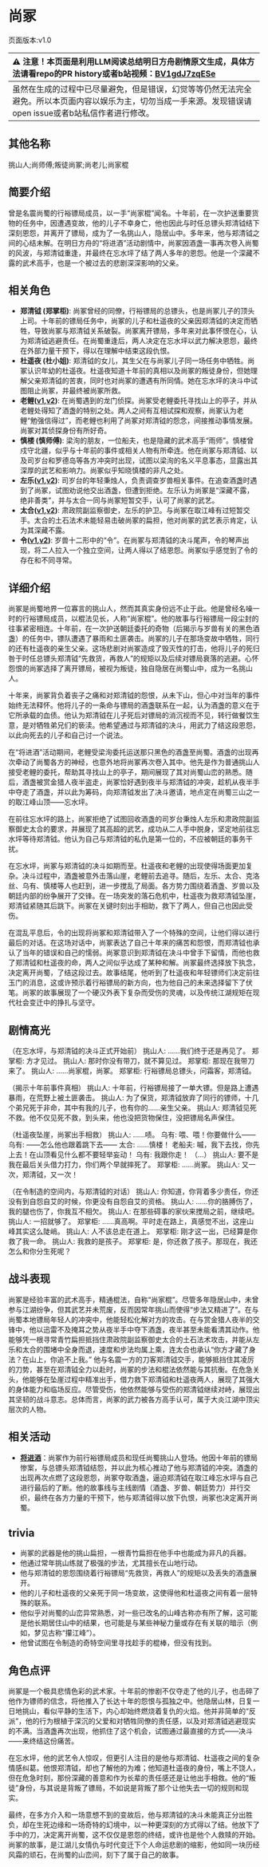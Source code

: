 # 尚冢
页面版本:v1.0
 

| :warning: 注意！本页面是利用LLM阅读总结明日方舟剧情原文生成，具体方法请看repo的PR history或者b站视频：[BV1gdJ7zqESe](https://www.bilibili.com/video/BV1gdJ7zqESe/)         |
|:----------------------------|
| 虽然在生成的过程中已尽量避免，但是错误，幻觉等等仍然无法完全避免。所以本页面内容以娱乐为主，切勿当成一手来源。发现错误请open issue或者b站私信作者进行修改。|



## 其他名称
挑山人;尚师傅;叛徒尚冢;尚老儿;尚家棍
## 简要介绍
曾是名震尚蜀的行裕镖局成员，以一手“尚家棍”闻名。十年前，在一次护送重要货物的任务中，因遭遇变故，他的儿子不幸身亡，他也因此与时任总镖头郑清钺结下深刻恩怨，并离开了镖局，成为了一名挑山人，隐居山中。多年来，他与郑清钺之间的心结未解。在明日方舟的“将进酒”活动剧情中，尚冢因酒盏一事再次卷入尚蜀的风波，与郑清钺重逢，并最终在忘水坪了结了两人多年的恩怨。他是一个深藏不露的武术高手，也是一个被过去的悲剧深深影响的父亲。
## 相关角色
-   **郑清钺 (郑掌柜)**: 尚冢曾经的同僚，行裕镖局的总镖头，也是尚冢儿子的顶头上司。十年前的镖局任务中，尚冢的儿子和杜遥夜的父亲因郑清钺的决定而牺牲，导致尚冢与郑清钺关系破裂。尚冢离开镖局，多年来对此事怀恨在心，认为郑清钺逃避责任。在尚蜀重逢后，两人决定在忘水坪以武力解决恩怨，最终在外部力量干预下，得以在理解中结束这段仇恨。
-   **杜遥夜 (杜小姐)**: 郑清钺的女儿，其生父在与尚冢儿子同一场任务中牺牲。尚冢认识年幼的杜遥夜。杜遥夜知道十年前的真相以及尚冢的叛徒身份，但她理解父亲郑清钺的苦衷，同时也对尚冢的遭遇有所同情。她在忘水坪的决斗中试图阻止尚冢，并最终被尚冢所救。
-   **老鲤([v1](char_322_lmlee.md),[v2](../char_v3/char_322_lmlee.md))**: 在尚蜀遇到的龙门侦探。尚冢受老鲤委托寻找山上的亭子，并从老鲤处得知了酒盏的特别之处。两人之间有互相试探和观察，尚冢认为老鲤“勉强信得过”，而老鲤也利用了尚冢对郑清钺的怨念，间接推动事情发展。尚冢对其侦探身份有所好奇。
-   **慎楼 (慎师傅)**: 梁洵的朋友，一位船夫，也是隐藏的武术高手“雨师”。慎楼曾戍守北疆，似乎与十年前的事件或相关人物有所牵连。他在尚冢与郑清钺、以及司岁台和罗德岛等各方冲突时出现，试图以梁洵的名义平息事态，显露出其深厚的武艺和影响力。尚冢似乎知晓慎楼的非凡之处。
-   **左乐([v1](char_4121_zuole.md),[v2](../char_v3/char_4121_zuole.md))**: 司岁台的年轻秉烛人，负责调查岁兽相关事件。在追查酒盏时遇到了尚冢，试图劝说他交出酒盏，但遭到拒绝。左乐认为尚冢是“深藏不露，绝非善类”，并与太合一同与尚冢短暂交手，认可了尚冢的武艺。
-   **太合([v1](extended_char_tai_he.md),[v2](../char_v3/extended_char_tai_he.md))**: 肃政院副监察御史，左乐的护卫。与尚冢在取江峰有过短暂交手。太合的土石法术未能轻易击破尚冢的扁担，他对尚冢的武艺表示肯定，认为其深藏不露。
-   **令([v1](char_2023_ling.md),[v2](../char_v3/char_2023_ling.md))**: 岁兽十二形中的“令”。在尚冢与郑清钺的决斗尾声，令的琴声出现，将二人拉入一个独立空间，让两人得以了结恩怨。尚冢似乎感觉到了令的存在和不同寻常。
## 详细介绍
尚冢是尚蜀地界一位寡言的挑山人，然而其真实身份远不止于此。他是曾经名噪一时的行裕镖局成员，以棍法见长，人称“尚家棍”。他的故事与行裕镖局一段尘封的往事紧密相连。十年前，在一次护送朝廷委托的奇物（后揭示与岁兽有关的黑色酒盏）的任务中，镖队遭遇了暴雨和土匪袭击。尚冢的儿子在那场变故中牺牲，同行的还有杜遥夜的亲生父亲。这场悲剧对尚冢造成了毁灭性的打击，他将儿子的死归咎于时任总镖头郑清钺“先救货，再救人”的规矩以及后续对镖局衰落的逃避。心怀怨恨的尚冢选择了离开镖局，被视为叛徒，独自隐居在尚蜀山中，成为一名挑山人。

十年来，尚冢背负着丧子之痛和对郑清钺的怨恨，从未下山，但心中对当年的事件始终无法释怀。他将儿子的一条命与镖局的酒盏联系在一起，认为酒盏的意义在于它所承载的血债。他认为郑清钺在儿子死后对镖局的消沉视而不见，转行做餐饮生意，是对牺牲弟兄们的亵渎。他希望通过与郑清钺的决斗，用武力了结这段恩怨，以此向死去的儿子和自己讨一个说法。

在“将进酒”活动期间，老鲤受梁洵委托运送那只黑色的酒盏至尚蜀。酒盏的出现再次牵动了尚蜀各方的神经，也意外地将尚冢再次卷入其中。他先是作为普通挑山人接受老鲤的委托，帮助其寻找山上的亭子，期间展现了其对尚蜀山峦的熟悉。随后，酒盏被赏金猎人夜半盗走，尚冢恰好遇到夜半与郑清钺的冲突，趁机从夜半手中夺走了酒盏，并以此为筹码，向郑清钺发出了决斗邀请，地点定在尚蜀三山之一的取江峰山顶——忘水坪。

在前往忘水坪的路上，尚冢拒绝了试图回收酒盏的司岁台秉烛人左乐和肃政院副监察御史太合的要求，并展现了其高超的武艺，成功从二人手中脱身，坚定地前往忘水坪等待郑清钺。他认为自己与郑清钺的私仇是第一位的，不应被朝廷的事务干扰。

在忘水坪，尚冢与郑清钺的决斗如期而至。杜遥夜和老鲤的出现使得场面更加复杂。决斗过程中，酒盏被意外击落山崖，老鲤前去追寻。随后，左乐、太合、克洛丝、乌有、慎楼等人也赶到，进一步搅乱了局面。各方势力围绕着酒盏、岁兽以及朝廷内部的纷争展开了交锋。在一场突发的落石危机中，杜遥夜为救郑清钺坠崖，郑清钺紧随其后跳下。尚冢在关键时刻出手相助，救下了两人，但自己也因此受伤。

在混乱平息后，令的出现将尚冢和郑清钺带入了一个特殊的空间，让他们得以进行最后的对话。在这场对话中，尚冢表达了自己十年来的痛苦和怨恨，而郑清钺也承认了当年的错误和自己的懦弱。尚冢意识到郑清钺在决斗中曾手下留情，而他也救了郑清钺和杜遥夜的命，两人之间似乎达成了某种和解。尚冢最终选择放下执念，决定离开尚蜀，了结这段过去。故事结尾，他听到了杜遥夜和年轻镖师们决定前往玉门的消息，这或许预示着行裕镖局的新方向，也为他自己的未来选择留下了伏笔。尚冢的故事展现了一个硬汉外表下复杂而受伤的灵魂，以及传统江湖规矩在现代社会变迁中的挣扎与坚守。
## 剧情高光
（在忘水坪，与郑清钺的决斗正式开始前）
挑山人: ......我们终于还是再见了。
郑掌柜: 方才见过。
挑山人: 那时你没有带刀，就不算见过。
郑掌柜: 那现在我带刀来了。
挑山人: ......尚家棍，尚冢。
郑掌柜: 行裕镖局总镖头，问霜客，郑清钺。

（揭示十年前事件真相）
挑山人: 十年前，行裕镖局接了一单大镖。但是路上遭遇暴雨，在荒野上被土匪袭击。
挑山人: 为了保货，郑清钺放弃了同行的镖师，十几个弟兄死于非命，其中有我的儿子，也有你的......亲生父亲。
挑山人: 郑清钺见死不救。他不仅见死不救，到头来，他也没把货物保住，没把镖局名声保住。

（杜遥夜坠崖，尚冢出手相救）
挑山人: ......啧。
乌有: 喂、喂！你要做什么——
乌有: ——怎么他也跟着跳下去——
太合: ......慎楼！
老船夫: 嘁，我下去找，你先上去！在山顶看见什么都不要轻举妄动！
乌有: 我跟你走！
（...）
挑山人: 要不是我在最后关头借力打力，你们两个早就摔死了。
郑掌柜: ......尚冢。
挑山人: 又一次，郑清钺，又一次！

（在令制造的空间内，与郑清钺的对话）
挑山人: 你知道，你背着多少责任，你还没有到自怨自艾的时候，你更没有自怨自艾的资格。
挑山人: ......你的胳膊伤了，我的腿也伤了，你我互不相欠。
挑山人: 在那些碍事的家伙来搅局之前，继续吧。
挑山人: 一招就够了。
郑掌柜: ......真高啊。平时走在路上，真感觉不出，这座山峰其实这么陡峭。
挑山人: 人不该总走在道上。
郑掌柜: 刚才这一出，已经算是你救了我一命。
挑山人: 我救的是孩子。
郑掌柜: 是，你还救了孩子。那现在，我还怎么和你分生死呢？
## 战斗表现
尚冢是经验丰富的武术高手，精通棍法，自称“尚家棍”。尽管多年隐居山中，未曾参与江湖纷争，但其武艺并未荒废，反而因常年挑山而使得“步法又精进了”。在与尚蜀本地镖局年轻人的冲突中，他能轻松化解对方的攻击。在与赏金猎人夜半的交锋中，他以迅雷不及掩耳之势从夜半手中夺下酒盏，夜半甚至未能看清其动作。他能够凭一根寻常青竹扁担抵挡住肃政院副监察御史太合的土石法术攻击，并能从左乐和太合的围堵中全身而退，速度和步法均属上乘，连太合也承认“你方才藏了身法？在山上，你追不上我。” 他与名震一方的刀客郑清钺交手，能够抵挡住其凌厉的刀势，甚至在郑清钺全力以赴时，尚冢的步法和棍法依然能与其抗衡。在危急关头，他能够在坠崖过程中精准出手，借力救下郑清钺和杜遥夜两人，展现了其强大的身体能力和临场反应。尽管受伤，他依然能够与受伤的郑清钺继续对峙，展现出其坚韧的战斗意志。总体而言，尚冢的武力被各方高手认可，属于大炎江湖中顶尖层次的人物。
## 相关活动
-   **[将进酒](../stories/act15side.md)**：尚冢作为前行裕镖局成员和现任尚蜀挑山人登场。他因十年前的镖局惨案，与总镖头郑清钺结怨，并以此为核心推动了他与郑清钺的冲突。酒盏的出现再次点燃了这段恩怨，尚冢夺取酒盏，逼迫郑清钺在取江峰忘水坪与自己进行最后的了断。他的故事线与主线剧情（酒盏、岁兽、朝廷势力）并行交织，最终在各方力量的干预下，他与郑清钺得以放下仇恨，尚冢也决定离开尚蜀。
## trivia
-   尚冢的武器是他的挑山扁担，一根青竹扁担在他手中也能成为非凡的兵器。
-   他通过常年挑山练就了极强的步法，尤其擅长在山地行动。
-   他与郑清钺的恩怨围绕着行裕镖局“先救货，再救人”的规矩以及丢失的酒盏展开。
-   他的儿子和杜遥夜的父亲死于同一场变故，这使得他和杜遥夜之间有着一层特殊的联系。
-   他似乎对尚蜀的山峦异常熟悉，对一些已改名的山峰古称亦有所了解，这可能是他长期居住山中的结果，也可能是与某些神秘力量或存在有关联的暗示（例如，梦见古称“攥江峰”）。
-   他曾试图在令制造的奇特空间里寻找趁手的棍棒，但没有找到。
## 角色点评
尚冢是一个极具悲情色彩的武术家。十年前的惨剧不仅夺走了他的儿子，也击碎了他作为镖师的信念，将他推入了长达十年的怨恨与孤独之中。他隐居山林，日复一日地挑山，看似平静的生活下，内心却始终燃烧着复仇的火焰。他并非简单的“反派”，他的行为根植于深沉的父爱和对牺牲同僚的责任感，以及对郑清钺逃避现实的不满。当酒盏再次出现，他抓住了这个机会，试图通过最直接的方式——决斗——来终结这份痛苦。

在忘水坪，他的武艺令人惊叹，但更引人注目的是他与郑清钺、杜遥夜之间的复杂情感纠葛。他恨郑清钺，却也了解他的为难；他知道杜遥夜的身份，嘴上不饶人，但在危急时刻，那份深藏的善意和作为长辈的责任感还是让他出手相救。他的“叛徒”身份，与其说是背叛了镖局，不如说是背叛了那个让他失去一切的规则和现实。

最终，在多方介入和一场意想不到的变故后，他与郑清钺的决斗未能真正分出胜负，却在生死边缘和一场奇特的幻境中，以一种更深刻的方式得以了结。他放下了手中的刀，决定离开尚蜀，这不仅仅是恩怨的终结，或许也是他个人救赎的开始。尚冢的故事，是江湖儿女情仇与时代变迁下个人命运悲剧的缩影，他如同一块历经风霜的顽石，在尚蜀的山峦间，刻下了属于自己的故事。